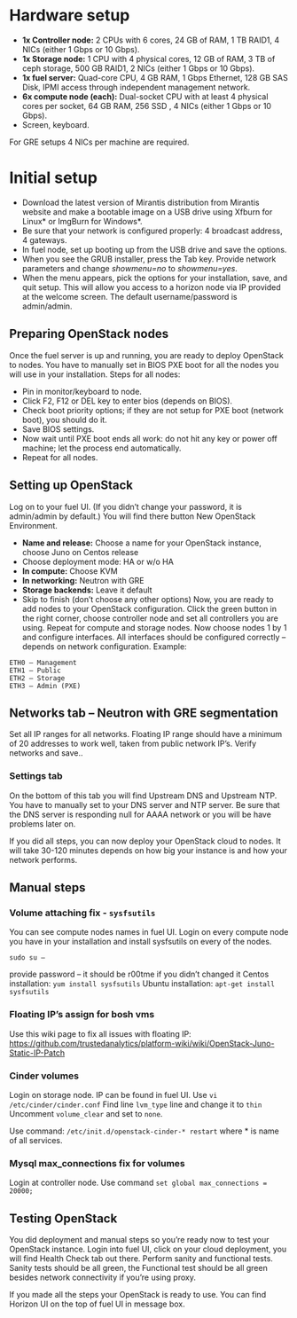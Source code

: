 # Hardware setup
-	**1x Controller node:** 2 CPUs with 6 cores, 24 GB of RAM, 1 TB RAID1, 4 NICs (either 1 Gbps or 10 Gbps).
-	**1x Storage node:** 1 CPU with 4 physical cores, 12 GB of RAM, 3 TB of ceph storage, 500 GB RAID1, 2 NICs (either 1 Gbps or 10 Gbps).
-	**1x fuel server:** Quad-core CPU, 4 GB RAM, 1 Gbps Ethernet, 128 GB SAS Disk, IPMI access through independent management network.
-	**6x compute node (each):** Dual-socket CPU with at least 4 physical cores per socket, 64 GB RAM, 256 SSD , 4 NICs (either 1 Gbps or 10 Gbps).
-	Screen, keyboard.

For GRE setups 4 NICs per machine are required.

# Initial setup
-	Download the latest version of Mirantis distribution from Mirantis website and make a bootable image on a USB drive using Xfburn for Linux* or ImgBurn for Windows*.
-	Be sure that your network is configured properly: 4 broadcast address, 4 gateways.
-	In fuel node, set up booting up from the USB drive and save the options.
-	When you see the GRUB installer, press the Tab key. Provide network parameters and change _showmenu=no_ to _showmenu=yes_.
-	When the menu appears, pick the options for your installation, save, and quit setup.
This will allow you access to a horizon node via IP provided at the welcome screen. The default username/password is admin/admin.

## Preparing OpenStack nodes
Once the fuel server is up and running, you are ready to deploy OpenStack to nodes. You have to manually set in BIOS PXE boot for all the nodes you will use in your installation. Steps for all nodes:
-	Pin in monitor/keyboard to node.
-	Click F2, F12 or DEL key to enter bios (depends on BIOS).
-	Check boot priority options; if they are not setup for PXE boot (network boot), you should do it.
-	Save BIOS settings.
-	Now wait until PXE boot ends all work: do not hit any key or power off machine; let the process end automatically. 
-	Repeat for all nodes.

## Setting up OpenStack
Log on to your fuel UI. (If you didn’t change your password, it is admin/admin by default.) You will find there button New OpenStack Environment. 
-	**Name and release:** Choose a name for your OpenStack instance, choose Juno on Centos release
-	Choose deployment mode: HA or w/o HA
-	**In compute:** Choose KVM
-	**In networking:** Neutron with GRE
-	**Storage backends:** Leave it default
-	Skip to finish (don’t choose any other options)
Now, you are ready to add nodes to your OpenStack configuration. 
Click the green button in the right corner, choose controller node and set all controllers you are using. Repeat for compute and storage nodes.
Now choose nodes 1 by 1 and configure interfaces. All interfaces should be configured correctly – depends on network configuration. Example:
```
ETH0 – Management
ETH1 – Public
ETH2 – Storage
ETH3 – Admin (PXE)
```
## Networks tab – Neutron with GRE segmentation
Set all IP ranges for all networks. Floating IP range should have a minimum of 20 addresses to work well, taken from public network IP’s. Verify networks and save..
### Settings tab
On the bottom of this tab you will find Upstream DNS and Upstream NTP. You have to manually set to your DNS server and NTP server. Be sure that the DNS server is responding null for AAAA network or you will be have problems later on.

If you did all steps, you can now deploy your OpenStack cloud to nodes. It will take 30-120 minutes depends on how big your instance is and how your network performs. 
## Manual steps 
### Volume attaching fix - ``` sysfsutils ```
You can see compute nodes names in fuel UI.
Login on every compute node you have in your installation and install sysfsutils on every of the nodes.
```
sudo su –
```
provide password – it should be r00tme if you didn’t changed it
Centos installation: ``` yum install sysfsutils ```
Ubuntu installation: ``` apt-get install sysfsutils ```
### Floating IP’s assign for bosh vms
Use this wiki page to fix all issues with floating IP:
https://github.com/trustedanalytics/platform-wiki/wiki/OpenStack-Juno-Static-IP-Patch
### Cinder volumes
Login on storage node. IP can be found in fuel UI. 
Use ``` vi /etc/cinder/cinder.conf ```
Find line ``` lvm_type ``` line and change it to ``` thin ```
Uncomment ``` volume_clear ``` and set to ``` none ```.

Use command: ``` /etc/init.d/openstack-cinder-* restart ``` where * is name of all services.
### Mysql max_connections fix for volumes
Login at controller node. Use command
``` set global max_connections = 20000; ```
## Testing OpenStack
You did deployment and manual steps so you’re ready now to test your OpenStack instance.
Login into fuel UI, click on your cloud deployment, you will find Health Check tab out there. Perform sanity and functional tests. 
Sanity tests should be all green, the Functional test should be all green besides network connectivity if you’re using proxy. 

If you made all the steps your OpenStack is ready to use. You can find Horizon UI on the top of fuel UI in message box.

